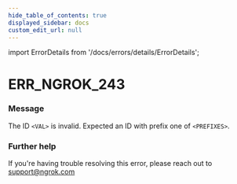 ```yaml
---
hide_table_of_contents: true
displayed_sidebar: docs
custom_edit_url: null
---
```


import ErrorDetails from '/docs/errors/details/ErrorDetails';

# ERR_NGROK_243

### Message
The ID `<VAL>` is invalid. Expected an ID with prefix one of `<PREFIXES>`.

### Further help
If you're having trouble resolving this error, please reach out to [support@ngrok.com](mailto:support@ngrok.com?subject=Help%20with%20ERR_NGROK_243)

<ErrorDetails error='err_ngrok_243' />
